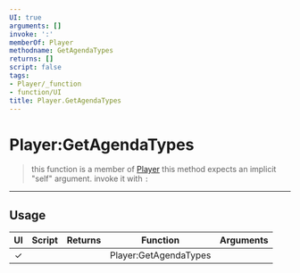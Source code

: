 ```yaml
---
UI: true
arguments: []
invoke: ':'
memberOf: Player
methodname: GetAgendaTypes
returns: []
script: false
tags:
- Player/_function
- function/UI
title: Player.GetAgendaTypes
---
```

# Player:GetAgendaTypes
> this function is a member of [Player](civ-6/lua/Player.md)
> this method expects an implicit "self" argument. invoke it with `:`
-----
## Usage
|  UI | Script | Returns | Function | Arguments |
|:---:|:------:|-------:|:--------:|:---------|
|✓| ||Player:GetAgendaTypes||

